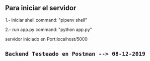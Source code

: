 ## Para iniciar el servidor

1.- iniciar shell command: "pipenv shell"

2.- run app.py command: "python app.py"

servidor iniciado en Port:localhost/5000

## `Backend Testeado en Postman --> 08-12-2019`
